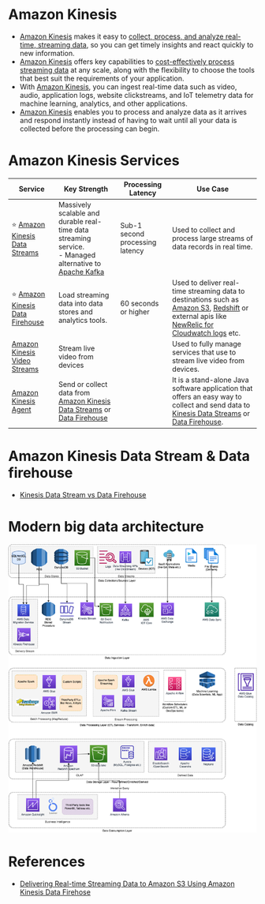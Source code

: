 # Amazon Kinesis
- [Amazon Kinesis](https://aws.amazon.com/kinesis/) makes it easy to [collect, process, and analyze real-time, streaming data](../../../6_BigData/Readme.md), so you can get timely insights and react quickly to new information.
- [Amazon Kinesis]() offers key capabilities to [cost-effectively process streaming data](../../../6_BigData/Readme.md) at any scale, along with the flexibility to choose the tools that best suit the requirements of your application. 
- With [Amazon Kinesis](), you can ingest real-time data such as video, audio, application logs, website clickstreams, and IoT telemetry data for machine learning, analytics, and other applications. 
- [Amazon Kinesis]() enables you to process and analyze data as it arrives and respond instantly instead of having to wait until all your data is collected before the processing can begin.

# Amazon Kinesis Services

| Service                                                                                                              | Key Strength                                                                                                                                                                           | Processing Latency              | Use Case                                                                                                                                                                                                                                                                                                                                                          |
|----------------------------------------------------------------------------------------------------------------------|----------------------------------------------------------------------------------------------------------------------------------------------------------------------------------------|---------------------------------|-------------------------------------------------------------------------------------------------------------------------------------------------------------------------------------------------------------------------------------------------------------------------------------------------------------------------------------------------------------------|
| :star: [Amazon Kinesis Data Streams](AmazonKinesisDataStreams.md)                                                    | Massively scalable and durable real-time data streaming service.<br/>- Managed alternative to [Apache Kafka](../../../4_MessageBrokersEDA/Kafka/Readme.md)                             | Sub-1 second processing latency | Used to collect and process large streams of data records in real time.                                                                                                                                                                                                                                                                                           |
| :star: [Amazon Kinesis Data Firehouse](../../10_BigDataServices/DataConnectors/AmazonKinesisDataFirehouse/Readme.md) | Load streaming data into data stores and analytics tools.                                                                                                                              | 60 seconds or higher            | Used to deliver real-time streaming data to destinations such as [Amazon S3](../../7_StorageServices/3_ObjectStorageS3/Readme.md), [Redshift](../../10_BigDataServices/DataStorage/DataWarehouses/AmazonRedshift.md) or external apis like [NewRelic for Cloudwatch logs](https://docs.aws.amazon.com/AmazonCloudWatch/latest/logs/SubscriptionFilters.html) etc. |
| [Amazon Kinesis Video Streams](https://aws.amazon.com/kinesis/video-streams)                                         | Stream live video from devices                                                                                                                                                         |                                 | Used to fully manage services that use to stream live video from devices.                                                                                                                                                                                                                                                                                         |
| [Amazon Kinesis Agent](https://docs.aws.amazon.com/streams/latest/dev/writing-with-agents.html)                      | Send or collect data from [Amazon Kinesis Data Streams](AmazonKinesisDataStreams.md) or [Data Firehouse](../../10_BigDataServices/DataConnectors/AmazonKinesisDataFirehouse/Readme.md) |                                 | It is a stand-alone Java software application that offers an easy way to collect and send data to [Kinesis Data Streams](AmazonKinesisDataStreams.md) or [Data Firehouse](../../10_BigDataServices/DataConnectors/AmazonKinesisDataFirehouse/Readme.md).                                                                                                          |

# Amazon Kinesis Data Stream & Data firehouse
- [Kinesis Data Stream vs Data Firehouse](KinesisDataStreamingVsFirehouse.md)

# Modern big data architecture

![](../../../6_BigData/Data-Architecture-ETL-Ingestion-Processing-Analytics.png)

# References
- [Delivering Real-time Streaming Data to Amazon S3 Using Amazon Kinesis Data Firehose](https://towardsdatascience.com/delivering-real-time-streaming-data-to-amazon-s3-using-amazon-kinesis-data-firehose-2cda5c4d1efe)